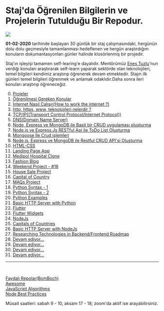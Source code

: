 # Staj'da Öğrenilen Bilgilerin ve Projelerin Tutulduğu Bir Repodur.

![](https://www.businessstudent.com/wp-content/uploads/2018/08/internships.jpg)

**01-02-2020** tarihinde başlayan 30 günlük bir staj çalışmasındaki, hergünün dolu dolu geçmesiyle tamamlanması hedeflenen ve hergün araştırdığım konuların dokumantasyonları günler halinde klosörlenmiş bir projedir.

Staj'ın işleyişi tamamen self-learing'e dayalıdır. Mentörümüz [Enes Tuzlu](https://github.com/hayatbayramolsa)'nun verdiği konuları araştırarak self-learn yaparak sektörde olan teknolojileri, temel bilgileri kendimiz araştırıp öğrenerek devam etmektedir. Stajın ilk günleri temel bilgileri öğrenmek ve anlamak odaklıdır.Daha sonra ileri konuları araştırıp öğreneceğiz.

0. [Projeler](https://github.com/cihatdev/staj/tree/master/00-Projeler-%F0%9F%94%A5)
1. [Öğrenilmesi Gereken Konular](https://github.com/cihatdev/staj/tree/master/01-02-Pazartesi)
2. [İnternet Nasıl Çalışır(How to work the internet ?)](https://github.com/cihatdev/staj/tree/master/02-02-Sali)
3. [http, https, www, teknolojileri nelerdir ?](https://github.com/cihatdev/staj/tree/master/03-02-Carsamba)
4. [TCP/IP((Transport Control Protocol/Internet Protocol))](https://github.com/cihatdev/staj/tree/master/04-02-Persembe)
5. [DNS(Domain Name Server)](https://github.com/cihatdev/staj/tree/master/05-02-Cuma)
6. [Node, Express ve MongoDB ile Basit bir CRUD uygulaması oluşturma](https://github.com/cihatdev/staj/tree/master/06-02-Cumartesi)
7. [Node.js ve Express.Js RESTful Api ile ToDo List Oluşturma](https://github.com/cihatdev/staj/tree/master/07-02-Pazar)
8. [Mongoose İle Crud işlemleri](https://github.com/cihatdev/staj/tree/master/08-02-Pazartesi)
9. [Node.js, Express ve MongoDB ile Restful CRUD API'si Oluşturma](https://github.com/cihatdev/staj/tree/master/09-02-Sali)
10. [HTML-CSS](https://github.com/cihatdev/staj/tree/master/10-02-Carsamba)
11. [Landing Page App](https://github.com/cihatdev/staj/tree/master/11-02-Persembe)
12. [Medipol Hospital Clone](https://github.com/cihatdev/staj/tree/master/12-02-Cuma)
13. [Fashion Blog](https://github.com/cihatdev/staj/tree/master/13-02-Cumartesi)
14. [Weekend Project - #16](https://github.com/cihatdev/staj/tree/master/14-02-Pazar)
15. [House Sale Project](https://github.com/cihatdev/staj/tree/master/15-02-Pazartesi)
16. [Capital of Country](https://github.com/cihatdev/staj/tree/master/16-02-Sali)
17. [MAQs Project](https://github.com/cihatdev/staj/tree/master/17-02-Carsamba)
18. [Python Syntax - 1](https://github.com/cihatdev/staj/tree/master/18-02-Persembe)
19. [Python Syntax - 2](https://github.com/cihatdev/staj/tree/master/19-02-Cuma)
20. [Python Examples](https://github.com/cihatdev/staj/tree/master/20-02-Cumartesi)
21. [Basic HTTP Server with Python](https://github.com/cihatdev/staj/tree/master/21-02-Pazar)
22. [Flutter](https://github.com/cihatdev/staj/tree/master/22-02-Pazartesi)
23. [Flutter Widgets](https://github.com/cihatdev/staj/tree/master/23-02-Sali)
24. [NodeJs](https://github.com/cihatdev/staj/tree/master/24-02-Carsamba)
25. [Capitals of Countries](https://github.com/cihatdev/staj/tree/master/25-02-Persembe)
26. [Basic HTTP Server with NodeJs](https://github.com/cihatdev/staj/tree/master/26-02-Cuma)
27. [Researching Technologies in Backend/Frontend Roadmap](https://github.com/cihatdev/staj/tree/master/27-02-Cumartesi)
28. [Devam ediyor...](https://github.com/cihatdev/staj/tree/master/28-02-Pazar)
29. [Devam ediyor...](https://github.com/cihatdev/staj/tree/master/29-02-Pazartesi)
30. [Devam ediyor...](https://github.com/cihatdev/staj/tree/master/30-02-Sali)
31. [Devam ediyor...](https://github.com/cihatdev/staj/tree/master/31-02-Carsamba)

<hr>
<br>

[Faydalı Repolar(BomBoch)](https://github.com/BomBoch)<br>
[Awesome](https://github.com/sindresorhus/awesome)<br>
[JavaScript Algorithms](https://github.com/trekhleb/javascript-algorithms/blob/master/README.tr-TR.md)<br>
[Node Best Practices](https://github.com/goldbergyoni/nodebestpractices)<br>

Müsait saatleri: sabah 9 - 10, aksam 17 - 18;
zoom'da aktif ise arayabilirsiniz.
